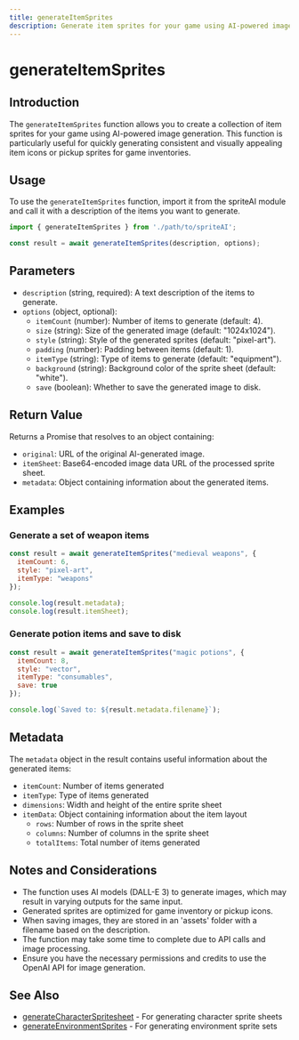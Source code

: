 ```yaml
---
title: generateItemSprites
description: Generate item sprites for your game using AI-powered image generation
---
```


# generateItemSprites

## Introduction

The `generateItemSprites` function allows you to create a collection of item sprites for your game using AI-powered image generation. This function is particularly useful for quickly generating consistent and visually appealing item icons or pickup sprites for game inventories.

## Usage

To use the `generateItemSprites` function, import it from the spriteAI module and call it with a description of the items you want to generate.

```javascript
import { generateItemSprites } from './path/to/spriteAI';

const result = await generateItemSprites(description, options);
```

## Parameters

- `description` (string, required): A text description of the items to generate.
- `options` (object, optional):
  - `itemCount` (number): Number of items to generate (default: 4).
  - `size` (string): Size of the generated image (default: "1024x1024").
  - `style` (string): Style of the generated sprites (default: "pixel-art").
  - `padding` (number): Padding between items (default: 1).
  - `itemType` (string): Type of items to generate (default: "equipment").
  - `background` (string): Background color of the sprite sheet (default: "white").
  - `save` (boolean): Whether to save the generated image to disk.

## Return Value

Returns a Promise that resolves to an object containing:

- `original`: URL of the original AI-generated image.
- `itemSheet`: Base64-encoded image data URL of the processed sprite sheet.
- `metadata`: Object containing information about the generated items.

## Examples

### Generate a set of weapon items

```javascript
const result = await generateItemSprites("medieval weapons", {
  itemCount: 6,
  style: "pixel-art",
  itemType: "weapons"
});

console.log(result.metadata);
console.log(result.itemSheet);
```

### Generate potion items and save to disk

```javascript
const result = await generateItemSprites("magic potions", {
  itemCount: 8,
  style: "vector",
  itemType: "consumables",
  save: true
});

console.log(`Saved to: ${result.metadata.filename}`);
```

## Metadata

The `metadata` object in the result contains useful information about the generated items:

- `itemCount`: Number of items generated
- `itemType`: Type of items generated
- `dimensions`: Width and height of the entire sprite sheet
- `itemData`: Object containing information about the item layout
  - `rows`: Number of rows in the sprite sheet
  - `columns`: Number of columns in the sprite sheet
  - `totalItems`: Total number of items generated

## Notes and Considerations

- The function uses AI models (DALL-E 3) to generate images, which may result in varying outputs for the same input.
- Generated sprites are optimized for game inventory or pickup icons.
- When saving images, they are stored in an 'assets' folder with a filename based on the description.
- The function may take some time to complete due to API calls and image processing.
- Ensure you have the necessary permissions and credits to use the OpenAI API for image generation.

## See Also

- [generateCharacterSpritesheet](./generateCharacterSpritesheet.md) - For generating character sprite sheets
- [generateEnvironmentSprites](./generateEnvironmentSprites.md) - For generating environment sprite sets